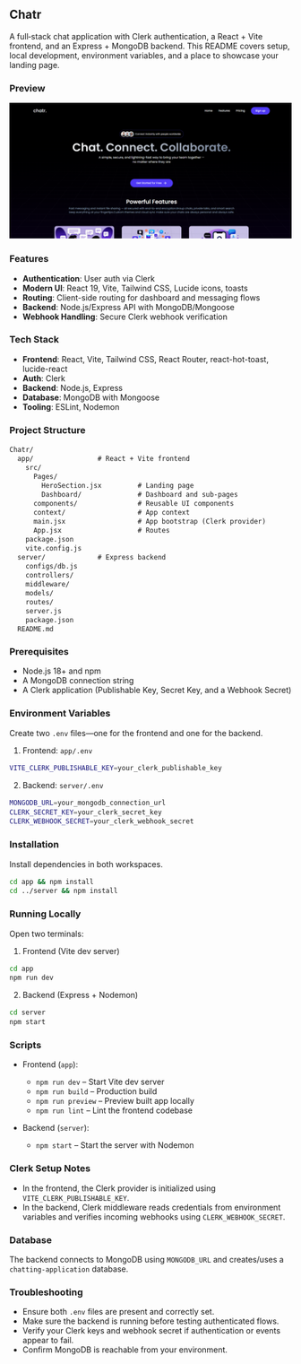 ## Chatr

A full‑stack chat application with Clerk authentication, a React + Vite frontend, and an Express + MongoDB backend. This README covers setup, local development, environment variables, and a place to showcase your landing page.

### Preview
<img src="app/src/assets/LandingPage.png" alt="Landing page - Chatr." />

### Features
- **Authentication**: User auth via Clerk
- **Modern UI**: React 19, Vite, Tailwind CSS, Lucide icons, toasts
- **Routing**: Client-side routing for dashboard and messaging flows
- **Backend**: Node.js/Express API with MongoDB/Mongoose
- **Webhook Handling**: Secure Clerk webhook verification

### Tech Stack
- **Frontend**: React, Vite, Tailwind CSS, React Router, react-hot-toast, lucide-react
- **Auth**: Clerk
- **Backend**: Node.js, Express
- **Database**: MongoDB with Mongoose
- **Tooling**: ESLint, Nodemon

### Project Structure
```text
Chatr/
  app/                # React + Vite frontend
    src/
      Pages/
        HeroSection.jsx         # Landing page
        Dashboard/              # Dashboard and sub-pages
      components/               # Reusable UI components
      context/                  # App context
      main.jsx                  # App bootstrap (Clerk provider)
      App.jsx                   # Routes
    package.json
    vite.config.js
  server/             # Express backend
    configs/db.js
    controllers/
    middleware/
    models/
    routes/
    server.js
    package.json
  README.md
```

### Prerequisites
- Node.js 18+ and npm
- A MongoDB connection string
- A Clerk application (Publishable Key, Secret Key, and a Webhook Secret)

### Environment Variables
Create two `.env` files—one for the frontend and one for the backend.

1) Frontend: `app/.env`
```bash
VITE_CLERK_PUBLISHABLE_KEY=your_clerk_publishable_key
```

2) Backend: `server/.env`
```bash
MONGODB_URL=your_mongodb_connection_url
CLERK_SECRET_KEY=your_clerk_secret_key
CLERK_WEBHOOK_SECRET=your_clerk_webhook_secret
```

### Installation
Install dependencies in both workspaces.
```bash
cd app && npm install
cd ../server && npm install
```

### Running Locally
Open two terminals:

1) Frontend (Vite dev server)
```bash
cd app
npm run dev
```

2) Backend (Express + Nodemon)
```bash
cd server
npm start
```

### Scripts
- Frontend (`app`):
  - `npm run dev` – Start Vite dev server
  - `npm run build` – Production build
  - `npm run preview` – Preview built app locally
  - `npm run lint` – Lint the frontend codebase

- Backend (`server`):
  - `npm start` – Start the server with Nodemon



### Clerk Setup Notes
- In the frontend, the Clerk provider is initialized using `VITE_CLERK_PUBLISHABLE_KEY`.
- In the backend, Clerk middleware reads credentials from environment variables and verifies incoming webhooks using `CLERK_WEBHOOK_SECRET`.

### Database
The backend connects to MongoDB using `MONGODB_URL` and creates/uses a `chatting-application` database.

### Troubleshooting
- Ensure both `.env` files are present and correctly set.
- Make sure the backend is running before testing authenticated flows.
- Verify your Clerk keys and webhook secret if authentication or events appear to fail.
- Confirm MongoDB is reachable from your environment.




